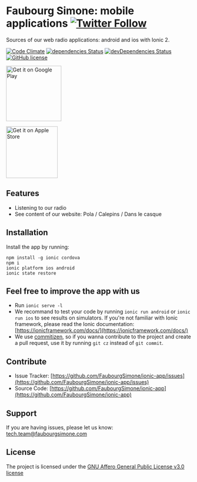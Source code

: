 Faubourg Simone: mobile applications [![Twitter Follow](https://img.shields.io/twitter/follow/faubourgsimone.svg?style=social&label=Follow)](https://twitter.com/faubourgsimone)
========

Sources of our web radio applications: android and ios with Ionic 2. 

[![Code Climate](https://codeclimate.com/github/codeclimate/codeclimate/badges/gpa.svg)](https://codeclimate.com/github/codeclimate/codeclimate)
[![dependencies Status](https://david-dm.org/faubourgsimone/ionic-app/status.svg)](https://david-dm.org/faubourgsimone/ionic-app)
[![devDependencies Status](https://david-dm.org/faubourgsimone/ionic-app/dev-status.svg)](https://david-dm.org/faubourgsimone/ionic-app?type=dev)
[![GitHub license](https://img.shields.io/badge/license-AGPLv3-blue.svg)](https://raw.githubusercontent.com/FaubourgSimone/ionic-app/master/LICENSE)

<a href='https://play.google.com/store/apps/details?id=com.mfkr.faubourg.simone&pcampaignid=MKT-Other-global-all-co-prtnr-py-PartBadge-Mar2515-1'><img alt='Get it on Google Play' src='https://play.google.com/intl/en_us/badges/images/generic/en_badge_web_generic.png' width="150"/></a>

<a href='https://itunes.apple.com/fr/app/faubourg-simone-radio/id617687434&pcampaignid=GITHUB'><img alt='Get it on Apple Store' src='https://devimages-cdn.apple.com/app-store/marketing/guidelines/images/badge-download-on-the-app-store.svg' width="140"/></a>

Features
--------
- Listening to our radio
- See content of our website: Pola / Calepins / Dans le casque


Installation
------------
Install the app by running:
```
npm install -g ionic cordova
npm i
ionic platform ios android
ionic state restore
```

Feel free to improve the app with us
------------------------------------

- Run `ionic serve -l`
- We recommand to test your code by running `ionic run android` or `ionic run ios` to see results on simulators. If you're not familiar with Ionic framework, please read the Ionic documentation: [https://ionicframework.com/docs/](https://ionicframework.com/docs/)
- We use [commitizen](https://github.com/commitizen/cz-cli), so if you wanna contribute to the project and create a pull request, use it by running `git cz` instead of `git commit`.


Contribute
----------
- Issue Tracker: [https://github.com/FaubourgSimone/ionic-app/issues](https://github.com/FaubourgSimone/ionic-app/issues)
- Source Code: [https://github.com/FaubourgSimone/ionic-app](https://github.com/FaubourgSimone/ionic-app)

Support
-------
If you are having issues, please let us know: tech.team@faubourgsimone.com

License
-------
The project is licensed under the [GNU Affero General Public License v3.0 license](LICENSE)
